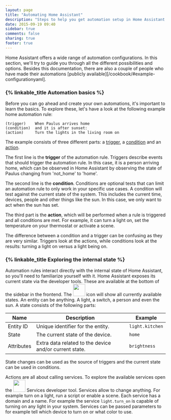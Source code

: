 ```yaml
---
layout: page
title: "Automating Home Assistant"
description: "Steps to help you get automation setup in Home Assistant."
date: 2015-09-19 09:40
sidebar: true
comments: false
sharing: true
footer: true
---
```


Home Assistant offers a wide range of automation configurations. In this section, we'll try to guide you through all the different possibilities and options. Besides this documentation, there are also a couple of people who have made their automations [publicly available][/cookbook/#example-configurationyaml].

### {% linkable_title Automation basics %}

Before you can go ahead and create your own automations, it's important to learn the basics. To explore these, let's have a look at the following example home automation rule:

```text
(trigger)    When Paulus arrives home
(condition)  and it is after sunset:
(action)     Turn the lights in the living room on
```

The example consists of three different parts: a [trigger](/docs/automation/trigger/), a [condition](/docs/automation/condition/) and an [action](/docs/automation/action/).

The first line is the **trigger** of the automation rule. Triggers describe events that should trigger the automation rule. In this case, it is a person arriving home, which can be observed in Home Assistant by observing the state of Paulus changing from 'not_home' to 'home'.

The second line is the **condition**. Conditions are optional tests that can limit an automation rule to only work in your specific use cases. A condition will test against the current state of the system. This includes the current time, devices, people and other things like the sun. In this case, we only want to act when the sun has set.

The third part is the **action**, which will be performed when a rule is triggered and all conditions are met. For example, it can turn a light on, set the temperature on your thermostat or activate a scene.

<p class='note'>
The difference between a condition and a trigger can be confusing as they are very similar. Triggers look at the actions, while conditions look at the results: turning a light on versus a light being on.
</p>

### {% linkable_title Exploring the internal state %}

Automation rules interact directly with the internal state of Home Assistant, so you'll need to familiarize yourself with it. Home Assistant exposes its current state via the developer tools. These are available at the bottom of the sidebar in the frontend. The <img src='/images/screenshots/developer-tool-states-icon.png' class='no-shadow' height='38' /> icon will show all currently available states. An entity can be anything. A light, a switch, a person and even the sun. A state consists of the following parts:

| Name | Description | Example |
| ---- | ----- | ---- |
| Entity ID | Unique identifier for the entity. | `light.kitchen`
| State | The current state of the device. | `home`
| Attributes | Extra data related to the device and/or current state. | `brightness`

State changes can be used as the source of triggers and the current state can be used in conditions.

Actions are all about calling services. To explore the available services open the <img src='/images/screenshots/developer-tool-services-icon.png' class='no-shadow' height='38' /> Services developer tool. Services allow to change anything. For example turn on a light, run a script or enable a scene. Each service has a domain and a name. For example the service `light.turn_on` is capable of turning on any light in your system. Services can be passed parameters to for example tell which device to turn on or what color to use.

